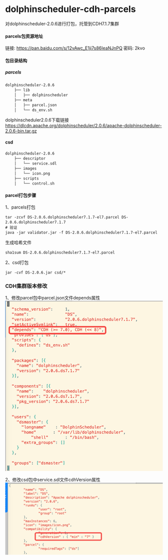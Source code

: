 # dolphinscheduler-cdh-parcels
对dolphinscheduler-2.0.6进行打包，托管到CDH7.1.7集群  

#### parcels包资源地址
链接: https://pan.baidu.com/s/12vAwc_E1ji7s86IeaNJnPQ  密码: 2kvo

#### 包目录结构
##### parcels
```text
dolphinscheduler-2.0.6
    ├── lib
    │   ├── dolphinscheduler
    ├── meta
    │   ├── parcel.json
    │   └── ds_env.sh
```
dolphinscheduler2.0.6下载链接 https://dlcdn.apache.org/dolphinscheduler/2.0.6/apache-dolphinscheduler-2.0.6-bin.tar.gz

#### csd
```text
dolphinscheduler-2.0.6
    ├── descriptor
    │   └── service.sdl
    ├── images
    │   └── icon.png
    ├── scripts
    │   └── control.sh

```
#### parcel打包步骤
1、parcels打包
```shell script
tar -zcvf DS-2.0.6.dolphinscheduler7.1.7-el7.parcel DS-2.0.6.dolphinscheduler7.1.7
# 验证
java -jar validator.jar -f DS-2.0.6.dolphinscheduler7.1.7-el7.parcel
```
生成哈希文件
```shell script
sha1sum DS-2.0.6.dolphinscheduler7.1.7-el7.parcel
```
2、csd打包

```shell script
jar -cvf DS-2.0.6.jar csd/*
```

### CDH集群版本修改
1、修改parcel包中parcel.json文件depends属性
![cdh_version1](./docs/img/cdh_version1.png)

2、修改csd包中service.sdl文件cdhVersion属性
![cdh_version2](./docs/img/cdh_version2.png)
